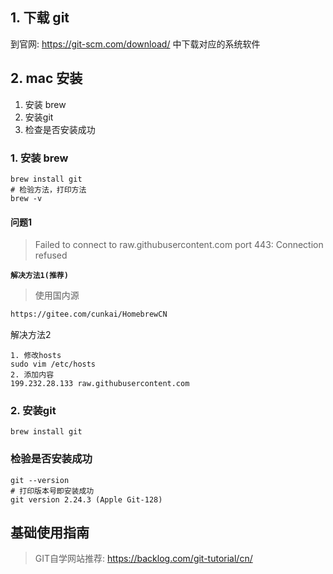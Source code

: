 ## 1. 下载 git

到官网: https://git-scm.com/download/ 中下载对应的系统软件

## 2. mac 安装

1. 安装 brew
2. 安装git
3. 检查是否安装成功

### 1. 安装 brew

~~~shell
brew install git
# 检验方法，打印方法
brew -v
~~~

#### 问题1

> Failed to connect to raw.githubusercontent.com port 443: Connection refused

**`解决方法1(推荐)`**

> 使用国内源

```html
https://gitee.com/cunkai/HomebrewCN
```



解决方法2

~~~shell
1. 修改hosts
sudo vim /etc/hosts
2. 添加内容
199.232.28.133 raw.githubusercontent.com
~~~



### 2. 安装git

```shell
brew install git
```

### 检验是否安装成功

```shell
git --version
# 打印版本号即安装成功
git version 2.24.3 (Apple Git-128)
```





## 基础使用指南

> GIT自学网站推荐: https://backlog.com/git-tutorial/cn/



